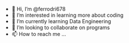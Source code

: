 - 👋 Hi, I’m @ferrodri678
- 👀 I’m interested in learning more about coding
- 🌱 I’m currently learning Data Engineering
- 💞️ I’m looking to collaborate on programs
- 📫 How to reach me ...

<!---
ferrodri678/ferrodri678 is a ✨ special ✨ repository because its `README.md` (this file) appears on your GitHub profile.
You can click the Preview link to take a look at your changes.
--->
